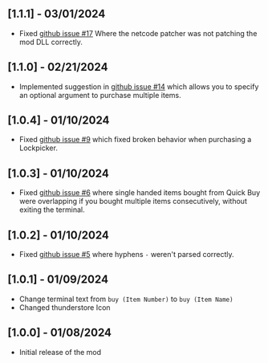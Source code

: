 ## [1.1.1] - 03/01/2024

- Fixed [github issue #17](https://github.com/jakemaguy/QuickBuyMenu/issues/17) Where the netcode patcher was not patching the mod DLL correctly.

## [1.1.0] - 02/21/2024

- Implemented suggestion in [github issue #14](https://github.com/jakemaguy/QuickBuyMenu/issues/14) which allows you to specify an optional argument to purchase multiple items.

## [1.0.4] - 01/10/2024

- Fixed [github issue #9](https://github.com/jakemaguy/QuickBuyMenu/issues/9) which fixed broken behavior when purchasing a Lockpicker.

## [1.0.3] - 01/10/2024

- Fixed [github issue #6](https://github.com/jakemaguy/QuickBuyMenu/issues/6) where single handed items bought from Quick Buy were overlapping if you bought multiple items consecutively, without exiting the terminal.

## [1.0.2] - 01/10/2024

- Fixed [github issue #5](https://github.com/jakemaguy/QuickBuyMenu/issues/5) where hyphens `-` weren't parsed correctly.

## [1.0.1] - 01/09/2024

- Change terminal text from `buy (Item Number)` to `buy (Item Name)`
- Changed thunderstore Icon

## [1.0.0] - 01/08/2024

- Initial release of the mod